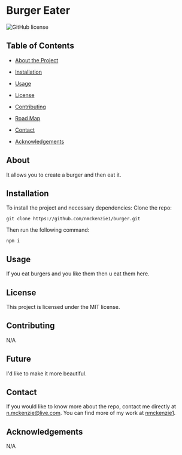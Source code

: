 # Burger Eater
  ![GitHub license](https://img.shields.io/badge/license-MIT-blue.svg)
  
  
  ## Table of Contents 
  * [About the Project](#about)
  
  * [Installation](#installation)
  
  * [Usage](#usage)
    
  * [License](#license)

  * [Contributing](#contributing)

  * [Road Map](#future)
  
  * [Contact](#contact)
  
  * [Acknowledgements](#acknowledgements)
  
  ## About
  
  It allows you to create a burger and then eat it.
  
  ## Installation
  
  To install the project and necessary dependencies:
  Clone the repo:
  ```
  git clone https://github.com/nmckenzie1/burger.git
  ```
  Then run the following command:
  ```
  npm i
  ```
  
  ## Usage
  
  If you eat burgers and you like them then u eat them here.
  
  ## License
  
  This project is licensed under the MIT license.
    
  ## Contributing
  
  N/A

  ## Future

  I'd like to make it more beautiful.
  
  ## Contact
  
  If you would like to know more about the repo, contact me directly at n.mckenzie@live.com. You can find more of my work at [nmckenzie1](https://github.com/nmckenzie1/).

  ## Acknowledgements
  N/A
  
  